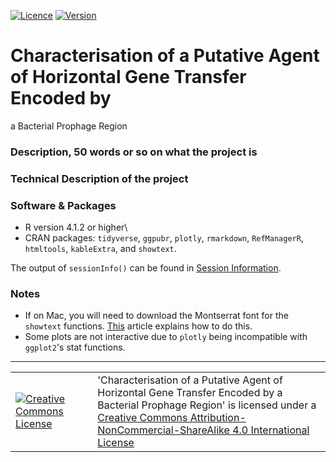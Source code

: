 [![Licence](https://img.shields.io/badge/Licence-CC-green)](http://creativecommons.org/licenses/by-nc-sa/4.0/)
[![Version](https://img.shields.io/badge/R-4.1.2-blue)](https://www.r-project.org/)

# Characterisation of a Putative Agent of Horizontal Gene Transfer Encoded by
  a Bacterial Prophage Region

### Description, 50 words or so on what the project is

### Technical Description of the project



### Software & Packages

- R version 4.1.2 or higher\
- CRAN packages: `tidyverse`, `ggpubr`, `plotly`, `rmarkdown`, `RefManagerR`, `htmltools`, `kableExtra`, and `showtext`.

The output of `sessionInfo()` can be found in [Session Information](session_info.md).

### Notes
* If on Mac, you will need to download the Montserrat font for the `showtext` functions. [This](https://babichmorrowc.github.io/post/2019-10-11-google-fonts/) article explains how to do this.
* Some plots are not interactive due to `plotly` being incompatible with `ggplot2`'s stat functions.

-----------------------------------------------------------------------
<table border="0">
 <tr>
    <td><a rel="license" href="http://creativecommons.org/licenses/by-nc-sa/4.0/"><img alt="Creative Commons License" style="border-width:0" src="https://i.creativecommons.org/l/by-nc-sa/4.0/88x31.png" /> </td>
    <th style="width:2%"><b></b></th>
    <td>'Characterisation of a Putative Agent of Horizontal Gene Transfer Encoded by
  a Bacterial Prophage Region' is licensed under a <a rel="license" href="http://creativecommons.org/licenses/by-nc-sa/4.0/">Creative Commons Attribution-NonCommercial-ShareAlike 4.0 International License</a></td>
 </tr>
</table>
